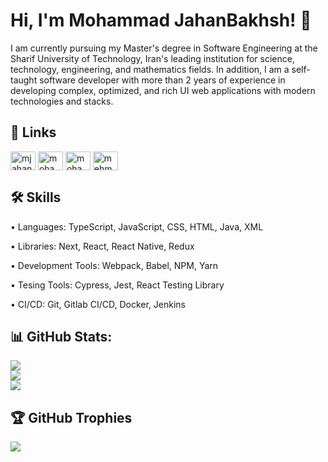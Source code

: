 
# Hi, I'm Mohammad JahanBakhsh! 👋

I am currently pursuing my Master's degree in Software Engineering at the Sharif University of Technology, Iran's leading institution for science, technology, engineering, and mathematics fields. In addition, I am a self-taught software developer with more than 2 years of experience in developing complex, optimized, and rich UI web applications with modern technologies and stacks.


## 🔗 Links
<p align="left">
<a href="https://www.linkedin.com/in/mjahanbakhsh/" target="blank">
  <img align="center" src="https://raw.githubusercontent.com/rahuldkjain/github-profile-readme-generator/master/src/images/icons/Social/linked-in-alt.svg" alt="mjahanbakhsh" height="30" width="40" /></a>
<a href="https://stackoverflow.com/users/17401118/mohammad-jahan-bakhsh" target="blank">
  <img align="center" src="https://raw.githubusercontent.com/rahuldkjain/github-profile-readme-generator/master/src/images/icons/Social/stack-overflow.svg" alt="mohammad-jahan-bakhsh" height="30" width="40" /></a>
<a href="https://dev.to/mohammadjb" target="blank">
  <img align="center" src="https://raw.githubusercontent.com/rahuldkjain/github-profile-readme-generator/master/src/images/icons/Social/devto.svg" alt="mohammadjb" height="30" width="40" /></a> 
<a href="https://mehmedjahanbakhsh@gmail.com" target="blank">
  <img align="center" src="https://www.freepnglogos.com/uploads/logo-gmail-png/logo-gmail-png-gmail-icon-download-png-and-vector-1.png" alt="mehmedjahanbakhsh" height="30" width="40" /></a>
</p>

## 🛠 Skills
• Languages: TypeScript, JavaScript, CSS, HTML, Java, XML

• Libraries: Next, React, React Native, Redux

• Development Tools: Webpack, Babel, NPM, Yarn

• Tesing Tools: Cypress, Jest, React Testing Library

• CI/CD: Git, Gitlab CI/CD, Docker, Jenkins


## 📊 GitHub Stats:
![](https://github-readme-stats.vercel.app/api/top-langs/?username=MohammadJB&theme=radical&hide_border=true&include_all_commits=false&count_private=false&layout=compact)<br/>
![](https://github-readme-stats.vercel.app/api?username=MohammadJB&theme=radical&hide_border=true&include_all_commits=false&count_private=false)<br/>
![](https://github-readme-streak-stats.herokuapp.com/?user=MohammadJB&theme=radical&hide_border=true)

## 🏆 GitHub Trophies
![](https://github-profile-trophy.vercel.app/?username=MohammadJB&theme=radical&no-frame=true&no-bg=false&margin-w=4)
